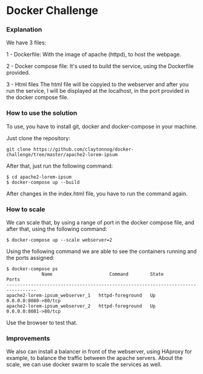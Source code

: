 # Docker Challenge

### Explanation
We have 3 files:

1 - Dockerfile:
With the image of apache (httpd), to host the webpage.

2 - Docker compose file:
It's used to build the service, using the Dockerfile provided.

3 - Html files
The html file will be copyied to the webserver and after you run the service, I will be displayed at the localhost, in the port provided in the docker compose file.

### How to use the solution

To use, you have to install git, docker and docker-compose in your machine.

Just clone the repository:
```
git clone https://github.com/claytonnog/docker-challenge/tree/master/apache2-lorem-ipsum
```

After that, just run the following command:
```
$ cd apache2-lorem-ipsum
$ docker-compose up --build
```

After changes in the index.html file, you have to run the command again.

### How to scale

We can scale that, by using a range of port in the docker compose file, and after that, using the following command:
```
$ docker-compose up --scale webserver=2
```

Using the following command we are able to see the containers running and the ports assigned:
```
$ docker-compose ps
             Name                     Command        State          Ports        
---------------------------------------------------------------------------------
apache2-lorem-ipsum_webserver_1   httpd-foreground   Up      0.0.0.0:8080->80/tcp
apache2-lorem-ipsum_webserver_2   httpd-foreground   Up      0.0.0.0:8081->80/tcp
```

Use the browser to test that.

### Improvements

We also can install a balancer in front of the webserver, using HAproxy for example, to balance the traffic between the apache servers.
About the scale, we can use docker swarm to scale the services as well.


